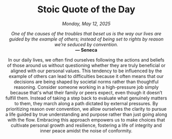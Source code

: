 <h1 align="center">Stoic Quote of the Day</h1>
<p align="center"><em><!--date-start-->Monday, May 12, 2025<!--date-end--></em></p>
<p align="center">
    <em><!--START_SECTION:quote-text-->
One of the causes of the troubles that beset us is the way our lives are guided by the example of others; instead of being set to rights by reason we’re seduced by convention.
<!--END_SECTION:quote-text--></em><br>
    <strong>— <!--START_SECTION:quote-author-->
Seneca
<!--END_SECTION:quote-author--></strong>
</p>

<p align="center" style="max-width:600px;margin:0 auto;">
<!--START_SECTION:quote-interpretation-->
In our daily lives, we often find ourselves following the actions and beliefs of those around us without questioning whether they are truly beneficial or aligned with our personal values. This tendency to be influenced by the example of others can lead to difficulties because it often means that our decisions are being shaped by societal norms rather than thoughtful reasoning. Consider someone working in a high-pressure job simply because that's what their family or peers expect, even though it doesn’t fulfill them. Instead of taking a step back to evaluate what genuinely matters to them, they march along a path dictated by external pressures. By prioritizing reason over convention, we allow ourselves the clarity to pursue a life guided by true understanding and purpose rather than just going along with the flow. Embracing this approach empowers us to make choices that cultivate personal growth and resilience, fostering a life of integrity and inner peace amidst the noise of conformity.
<!--END_SECTION:quote-interpretation-->
</p>
